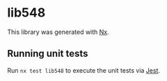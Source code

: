# lib548

This library was generated with [Nx](https://nx.dev).

## Running unit tests

Run `nx test lib548` to execute the unit tests via [Jest](https://jestjs.io).
